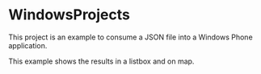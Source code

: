 # WindowsProjects

This project is an example to consume a JSON file into a Windows Phone application.

This example shows the results in a listbox and on map.

